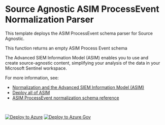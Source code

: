 # Source Agnostic ASIM ProcessEvent Normalization Parser

This template deploys the ASIM ProcessEvent schema parser for Source Agnostic.

This function returns an empty ASIM Process Event schema


The Advanced SIEM Information Model (ASIM) enables you to use and create source-agnostic content, simplifying your analysis of the data in your Microsoft Sentinel workspace.

For more information, see:

- [Normalization and the Advanced SIEM Information Model (ASIM)](https://aka.ms/AboutASIM)
- [Deploy all of ASIM](https://aka.ms/DeployASIM)
- [ASIM ProcessEvent normalization schema reference](https://aka.ms/ASimProcessEventDoc)

<br>

[![Deploy to Azure](https://aka.ms/deploytoazurebutton)](https://portal.azure.com/#create/Microsoft.Template/uri/https%3A%2F%2Fraw.githubusercontent.com%2FAzure%2FAzure-Sentinel%2Fasim%2Fnew-proc-deploy%2FParsers%2FASimProcessEvent%2FARM%2FvimProcessEmpty%2FvimProcessEmpty.json) [![Deploy to Azure Gov](https://aka.ms/deploytoazuregovbutton)](https://portal.azure.us/#create/Microsoft.Template/uri/https%3A%2F%2Fraw.githubusercontent.com%2FAzure%2FAzure-Sentinel%2Fasim%2Fnew-proc-deploy%2FParsers%2FASimProcessEvent%2FARM%2FvimProcessEmpty%2FvimProcessEmpty.json)
